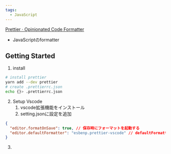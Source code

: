 ```yaml
---
tags:
  - JavaScript
---
```

[Prettier · Opinionated Code Formatter](https://prettier.io/)

- JavaScriptのformatter

## Getting Started
1. install
```zsh
# install prettier
yarn add --dev prettier
# create .prettierrc.json
echo {}> .prettierrc.json
```

2. Setup Vscode
	1. vscode拡張機能をインストール
	2. setting.jsonに設定を追加
```json
{
  "editor.formatOnSave": true, // 保存時にフォーマットを起動する
  "editor.defaultFormatter": "esbenp.prettier-vscode" // defaultFormatterをprettierにする
}
```

3. 